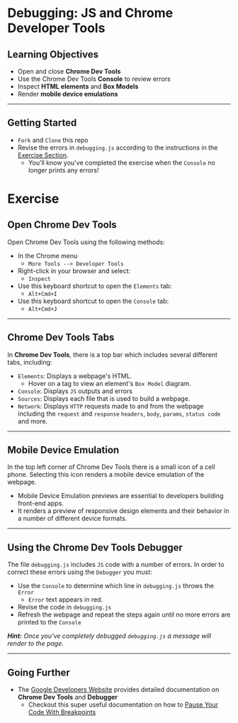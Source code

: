 # Debugging: JS and Chrome Developer Tools

## Learning Objectives

- Open and close **Chrome Dev Tools**
- Use the Chrome Dev Tools **Console** to review errors
- Inspect **HTML elements** and **Box Models**
- Render **mobile device emulations**

---

## Getting Started

- `Fork` and `Clone` this repo
- Revise the errors in `debugging.js` according to the instructions in the [Exercise Section](#exercise).
  - You'll know you've completed the exercise when the `Console` no longer prints any errors!

# Exercise

## Open Chrome Dev Tools

Open Chrome Dev Tools using the following methods:

- In the Chrome menu
  - `More Tools --> Developer Tools`
- Right-click in your browser and select:
  - `Inspect`
- Use this keyboard shortcut to open the `Elements` tab:
  - `Alt+Cmd+I`
- Use this keyboard shortcut to open the `Console` tab:
  - `Alt+Cmd+J`

---

## Chrome Dev Tools Tabs

In **Chrome Dev Tools**, there is a top bar which includes several different tabs, including:

- `Elements`: Displays a webpage's HTML.
  - Hover on a tag to view an element's `Box Model` diagram.
- `Console`: Displays `JS` outputs and errors
- `Sources`: Displays each file that is used to build a webpage.
- `Network`: Displays `HTTP` requests made to and from the webpage including the `request` and `response` `headers`, `body`, `params`, `status code` and more.

---

## Mobile Device Emulation

In the top left corner of Chrome Dev Tools there is a small icon of a cell phone. Selecting this icon renders a mobile device emulation of the webpage.

- Mobile Device Emulation previews are essential to developers building front-end apps.
- It renders a preview of responsive design elements and their behavior in a number of different device formats.

---

## Using the Chrome Dev Tools Debugger

The file `debugging.js` includes `JS` code with a number of errors. In order to correct these errors using the `Debugger` you must:

- Use the `Console` to determine which line in `debugging.js` throws the `Error`
  - `Error` text appears in red.
- Revise the code in `debugging.js`
- Refresh the webpage and repeat the steps again until no more errors are printed to the `Console`

_**Hint:** Once you've completely debugged `debugging.js` a message will render to the page._

---

## Going Further

- The [Google Developers Website](https://developers.google.com/web/tools/chrome-devtools/javascript/) provides detailed documentation on **Chrome Dev Tools** and **Debugger**
  - Checkout this super useful documentation on how to [Pause Your Code With Breakpoints](https://developer.chrome.com/docs/devtools/javascript/breakpoints/)
